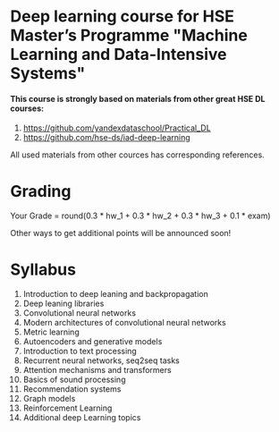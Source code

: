 # Deep learning course for HSE Master’s Programme "Machine Learning and Data-Intensive Systems"

#### This course is strongly based on materials from other great HSE DL courses:
1. https://github.com/yandexdataschool/Practical_DL
2. https://github.com/hse-ds/iad-deep-learning

All used materials from other cources has corresponding references.

# Grading

Your Grade = round(0.3 * hw_1  + 0.3 * hw_2 + 0.3 * hw_3 + 0.1 * exam)

Other ways to get additional points will be announced soon!



# Syllabus

1. Introduction to deep leaning and backpropagation
2. Deep leaning libraries
3. Convolutional neural networks
4. Modern architectures of convolutional neural networks
5. Metric learning
6. Autoencoders and generative models
7. Introduction to text processing
8. Recurrent neural networks, seq2seq tasks
9. Attention mechanisms and transformers
10. Basics of sound processing
11. Recommendation systems
12. Graph models
13. Reinforcement Learning
14. Additional deep Learning topics















